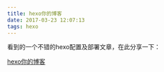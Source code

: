 ```yaml
---
title: hexo你的博客
date: 2017-03-23 12:07:13
tags: hexo
---
```




看到的一个不错的hexo配置及部署文章，在此分享一下：

[hexo你的博客](http://ibruce.info/2013/11/22/hexo-your-blog/)